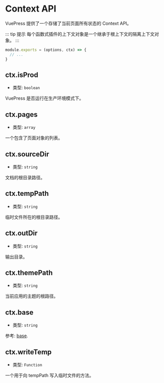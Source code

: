 # Context API

VuePress 提供了一个存储了当前页面所有状态的 Context API。

::: tip 提示
每个函数式插件的上下文对象是一个继承于根上下文的隔离上下文对象。
:::

```js
module.exports = (options, ctx) => {
  // ...
}
```

## ctx.isProd

- 类型: `boolean`

VuePress 是否运行在生产环境模式下。

## ctx.pages

- 类型: `array`

一个包含了页面对象的列表。

## ctx.sourceDir

- 类型: `string`

文档的根目录路径。

## ctx.tempPath

- 类型: `string`

临时文件所在的根目录路径。

## ctx.outDir

- 类型: `string`

输出目录。

## ctx.themePath

- 类型: `string`

当前应用的主题的根路径。

## ctx.base

- 类型: `string`

参考: [base](../config/README.md#base).

## ctx.writeTemp

- 类型: `Function`

一个用于向 tempPath 写入临时文件的方法。
